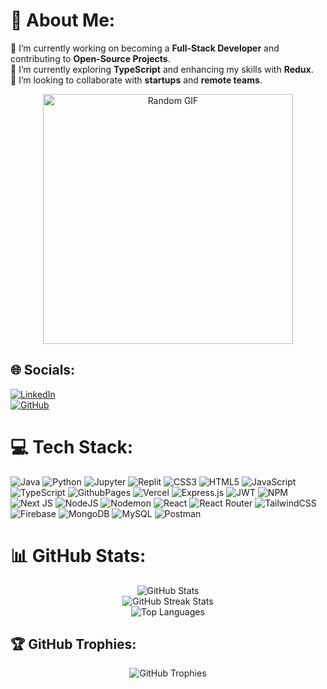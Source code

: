 # 💫 About Me:
🔭 I’m currently working on becoming a **Full-Stack Developer** and contributing to **Open-Source Projects**.<br>🌱 I’m currently exploring **TypeScript** and enhancing my skills with **Redux**.<br>👯 I’m looking to collaborate with **startups** and **remote teams**.<br>

<div align="center">
  <img src="https://i.giphy.com/media/v1.Y2lkPTc5MGI3NjExM3hkdDkzNW1tdDRvdnQ4emJuajBhazVoaWY1b3NvYjAzZjIxdGttbiZlcD12MV9pbnRlcm5hbF9naWZfYnlfaWQmY3Q9Zw/Ge5sUcWcB4uVRURisn/giphy.gif" alt="Random GIF" width="400"/>
</div>

## 🌐 Socials:
[![LinkedIn](https://img.shields.io/badge/LinkedIn-%230077B5.svg?logo=linkedin&logoColor=white)](https://www.linkedin.com/in/yash-singh-b0a23b226/)  
[![GitHub](https://img.shields.io/badge/GitHub-%23121011.svg?logo=github&logoColor=white)](https://github.com/yashssingh)

# 💻 Tech Stack:
![Java](https://img.shields.io/badge/java-%23ED8B00.svg?style=for-the-badge&logo=java&logoColor=white) ![Python](https://img.shields.io/badge/python-%233776AB.svg?style=for-the-badge&logo=python&logoColor=white) ![Jupyter](https://img.shields.io/badge/jupyter-%23F37626.svg?style=for-the-badge&logo=jupyter&logoColor=white)
![Replit](https://img.shields.io/badge/replit-%230D101E.svg?style=for-the-badge&logo=replit&logoColor=white)
![CSS3](https://img.shields.io/badge/css3-%231572B6.svg?style=for-the-badge&logo=css3&logoColor=white) ![HTML5](https://img.shields.io/badge/html5-%23E34F26.svg?style=for-the-badge&logo=html5&logoColor=white) ![JavaScript](https://img.shields.io/badge/javascript-%23323330.svg?style=for-the-badge&logo=javascript&logoColor=%23F7DF1E) ![TypeScript](https://img.shields.io/badge/typescript-%23007ACC.svg?style=for-the-badge&logo=typescript&logoColor=white) ![GithubPages](https://img.shields.io/badge/github%20pages-121013?style=for-the-badge&logo=github&logoColor=white) ![Vercel](https://img.shields.io/badge/vercel-%23000000.svg?style=for-the-badge&logo=vercel&logoColor=white) ![Express.js](https://img.shields.io/badge/express.js-%23404d59.svg?style=for-the-badge&logo=express&logoColor=%2361DAFB) ![JWT](https://img.shields.io/badge/JWT-black?style=for-the-badge&logo=JSON%20web%20tokens) ![NPM](https://img.shields.io/badge/NPM-%23CB3837.svg?style=for-the-badge&logo=npm&logoColor=white) ![Next JS](https://img.shields.io/badge/Next-black?style=for-the-badge&logo=next.js&logoColor=white) ![NodeJS](https://img.shields.io/badge/node.js-6DA55F?style=for-the-badge&logo=node.js&logoColor=white) ![Nodemon](https://img.shields.io/badge/NODEMON-%23323330.svg?style=for-the-badge&logo=nodemon&logoColor=%BBDEAD) ![React](https://img.shields.io/badge/react-%2320232a.svg?style=for-the-badge&logo=react&logoColor=%2361DAFB) ![React Router](https://img.shields.io/badge/React_Router-CA4245?style=for-the-badge&logo=react-router&logoColor=white) ![TailwindCSS](https://img.shields.io/badge/tailwindcss-%2338B2AC.svg?style=for-the-badge&logo=tailwind-css&logoColor=white) ![Firebase](https://img.shields.io/badge/Firebase-039BE5?style=for-the-badge&logo=Firebase&logoColor=white) ![MongoDB](https://img.shields.io/badge/MongoDB-%234ea94b.svg?style=for-the-badge&logo=mongodb&logoColor=white) ![MySQL](https://img.shields.io/badge/mysql-%2300000f.svg?style=for-the-badge&logo=mysql&logoColor=white)  ![Postman](https://img.shields.io/badge/Postman-FF6C37?style=for-the-badge&logo=postman&logoColor=white)

# 📊 GitHub Stats:
<div align="center"> <img src="https://github-readme-stats.vercel.app/api?username=yashssingh&theme=radical&hide_border=false&include_all_commits=true&count_private=true&show_icons=true" alt="GitHub Stats"/><br/> <img src="https://github-readme-streak-stats.herokuapp.com/?user=yashssingh&theme=radical&hide_border=false" alt="GitHub Streak Stats"/><br/> <img src="https://github-readme-stats.vercel.app/api/top-langs/?username=yashssingh&theme=radical&hide_border=false&include_all_commits=true&count_private=true&layout=compact&langs_count=10" alt="Top Languages"/> </div>

## 🏆 GitHub Trophies:
<div align="center"> <img src="https://github-profile-trophy.vercel.app/?username=yashssingh&theme=radical&no-frame=false&no-bg=true&margin-w=4" alt="GitHub Trophies"/> </div>

